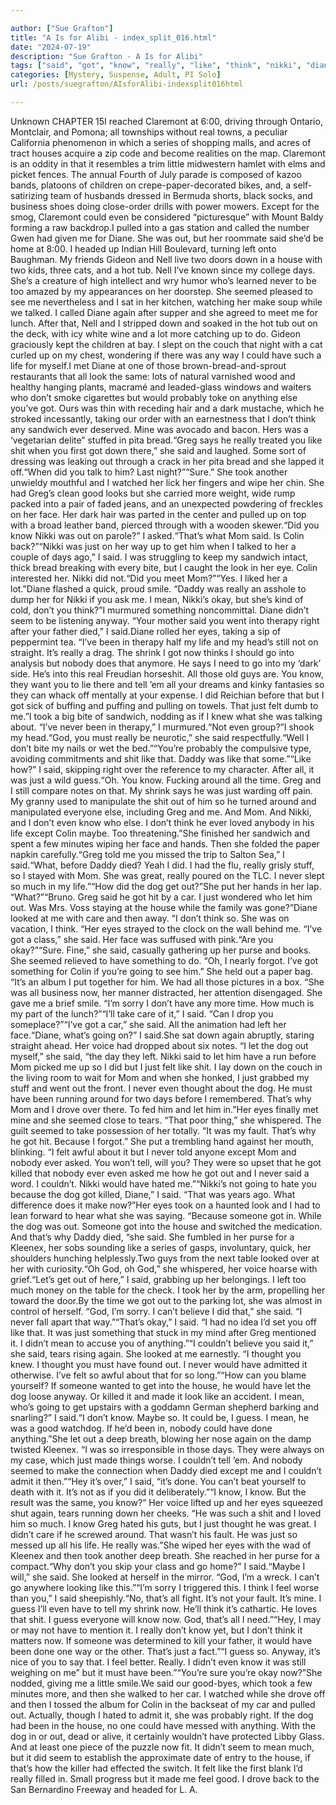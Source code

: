 ```yaml
---

author: ["Sue Grafton"]
title: "A Is for Alibi - index_split_016.html"
date: "2024-07-19"
description: "Sue Grafton - A Is for Alibi"
tags: ["said", "got", "know", "really", "like", "think", "nikki", "diane", "never", "greg", "mom", "dog", "house", "even", "eye", "let", "shit", "took", "god", "could", "day", "seemed", "look", "would", "colin"]
categories: [Mystery, Suspense, Adult, PI Solo]
url: /posts/suegrafton/AIsforAlibi-indexsplit016html

---
```



Unknown
CHAPTER 15I reached Claremont at 6:00, driving through Ontario, Montclair, and Pomona; all townships without real towns, a peculiar California phenomenon in which a series of shopping malls, and acres of tract houses acquire a zip code and become realities on the map. Claremont is an oddity in that it resembles a trim little midwestern hamlet with elms and picket fences. The annual Fourth of July parade is composed of kazoo bands, platoons of children on crepe-paper-decorated bikes, and, a self-satirizing team of husbands dressed in Bermuda shorts, black socks, and business shoes doing close-order drills with power mowers. Except for the smog, Claremont could even be considered “picturesque” with Mount Baldy forming a raw backdrop.I pulled into a gas station and called the number Gwen had given me for Diane. She was out, but her roommate said she’d be home at 8:00. I headed up Indian Hill Boulevard, turning left onto Baughman. My friends Gideon and Nell live two doors down in a house with two kids, three cats, and a hot tub. Nell I’ve known since my college days. She’s a creature of high intellect and wry humor who’s learned never to be too amazed by my appearances on her doorstep. She seemed pleased to see me nevertheless and I sat in her kitchen, watching her make soup while we talked. I called Diane again after supper and she agreed to meet me for lunch. After that, Nell and I stripped down and soaked in the hot tub out on the deck, with icy white wine and a lot more catching up to do. Gideon graciously kept the children at bay. I slept on the couch that night with a cat curled up on my chest, wondering if there was any way I could have such a life for myself.I met Diane at one of those brown-bread-and-sprout restaurants that all look the same: lots of natural varnished wood and healthy hanging plants, macramé and leaded-glass windows and waiters who don’t smoke cigarettes but would probably toke on anything else you’ve got. Ours was thin with receding hair and a dark mustache, which he stroked incessantly, taking our order with an earnestness that I don’t think any sandwich ever deserved. Mine was avocado and bacon. Hers was a ‘vegetarian delite” stuffed in pita bread.“Greg says he really treated you like shit when you first got down there,” she said and laughed. Some sort of dressing was leaking out through a crack in her pita bread and she lapped it off.“When did you talk to him? Last night?”“Sure.” She took another unwieldy mouthful and I watched her lick her fingers and wipe her chin. She had Greg’s clean good looks but she carried more weight, wide rump packed into a pair of faded jeans, and an unexpected powdering of freckles on her face. Her dark hair was parted in the center and pulled up on top with a broad leather band, pierced through with a wooden skewer.“Did you know Nikki was out on parole?” I asked.“That’s what Mom said. Is Colin back?”“Nikki was just on her way up to get him when I talked to her a couple of days ago,” I said. I was struggling to keep my sandwich intact, thick bread breaking with every bite, but I caught the look in her eye. Colin interested her. Nikki did not.“Did you meet Mom?”“Yes. I liked her a lot.”Diane flashed a quick, proud smile. “Daddy was really an asshole to dump her for Nikki if you ask me. I mean, Nikki’s okay, but she’s kind of cold, don’t you think?”I murmured something noncommittal. Diane didn’t seem to be listening anyway. “Your mother said you went into therapy right after your father died,” I said.Diane rolled her eyes, taking a sip of peppermint tea. “I’ve been in therapy half my life and my head’s still not on straight. It’s really a drag. The shrink I got now thinks I should go into analysis but nobody does that anymore. He says I need to go into my ‘dark’ side. He’s into this real Freudian horseshit. All those old guys are. You know, they want you to lie there and tell ’em all your dreams and kinky fantasies so they can whack off mentally at your expense. I did Reichian before that but I got sick of buffing and puffing and pulling on towels. That just felt dumb to me.”I took a big bite of sandwich, nodding as if I knew what she was talking about. “I’ve never been in therapy,” I murmured.“Not even group?”I shook my head.“God, you must really be neurotic,” she said respectfully.“Well I don’t bite my nails or wet the bed.”“You’re probably the compulsive type, avoiding commitments and shit like that. Daddy was like that some.”“Like how?” I said, skipping right over the reference to my character. After all, it was just a wild guess.“Oh. You know. Fucking around all the time. Greg and I still compare notes on that. My shrink says he was just warding off pain. My granny used to manipulate the shit out of him so he turned around and manipulated everyone else, including Greg and me. And Mom. And Nikki, and I don’t even know who else. I don’t think he ever loved anybody in his life except Colin maybe. Too threatening.”She finished her sandwich and spent a few minutes wiping her face and hands. Then she folded the paper napkin carefully.“Greg told me you missed the trip to Salton Sea,” I said.“What, before Daddy died? Yeah I did. I had the flu, really grisly stuff, so I stayed with Mom. She was great, really poured on the TLC. I never slept so much in my life.”“How did the dog get out?”She put her hands in her lap. “What?”“Bruno. Greg said he got hit by a car. I just wondered who let him out. Was Mrs. Voss staying at the house while the family was gone?”Diane looked at me with care and then away. “I don’t think so. She was on vacation, I think. “Her eyes strayed to the clock on the wall behind me. “I’ve got a class,” she said. Her face was suffused with pink.“Are you okay?”“Sure. Fine,” she said, casually gathering up her purse and books. She seemed relieved to have something to do. “Oh, I nearly forgot. I’ve got something for Colin if you’re going to see him.” She held out a paper bag. “It’s an album I put together for him. We had all those pictures in a box. “She was all business now, her manner distracted, her attention disengaged. She gave me a brief smile. “I’m sorry I don’t have any more time. How much is my part of the lunch?”“I’ll take care of it,” I said. “Can I drop you someplace?”“I’ve got a car,” she said. All the animation had left her face.“Diane, what’s going on?” I said.She sat down again abruptly, staring straight ahead. Her voice had dropped about six notes. “I let the dog out myself,” she said, “the day they left. Nikki said to let him have a run before Mom picked me up so I did but I just felt like shit. I lay down on the couch in the living room to wait for Mom and when she honked, I just grabbed my stuff and went out the front. I never even thought about the dog. He must have been running around for two days before I remembered. That’s why Mom and I drove over there. To fed him and let him in.”Her eyes finally met mine and she seemed close to tears. “That poor thing,” she whispered. The guilt seemed to take possession of her totally. “It was my fault. That’s why he got hit. Because I forgot.” She put a trembling hand against her mouth, blinking. “I felt awful about it but I never told anyone except Mom and nobody ever asked. You won’t tell, will you? They were so upset that he got killed that nobody ever even asked me how he got out and I never said a word. I couldn’t. Nikki would have hated me.”“Nikki’s not going to hate you because the dog got killed, Diane,” I said. “That was years ago. What difference does it make now?”Her eyes took on a haunted look and I had to lean forward to hear what she was saying. “Because someone got in. While the dog was out. Someone got into the house and switched the medication. And that’s why Daddy died, “she said. She fumbled in her purse for a Kleenex, her sobs sounding like a series of gasps, involuntary, quick, her shoulders hunching helplessly.Two guys from the next table looked over at her with curiosity.“Oh God, oh God,” she whispered, her voice hoarse with grief.“Let’s get out of here,” I said, grabbing up her belongings. I left too much money on the table for the check. I took her by the arm, propelling her toward the door.By the time we got out to the parking lot, she was almost in control of herself. “God, I’m sorry. I can’t believe I did that,” she said. “I never fall apart that way.”“That’s okay,” I said. “I had no idea I’d set you off like that. It was just something that stuck in my mind after Greg mentioned it. I didn’t mean to accuse you of anything.”“I couldn’t believe you said it,” she said, tears rising again. She looked at me earnestly. “I thought you knew. I thought you must have found out. I never would have admitted it otherwise. I’ve felt so awful about that for so long.”“How can you blame yourself? If someone wanted to get into the house, he would have let the dog loose anyway. Or killed it and made it look like an accident. I mean, who’s going to get upstairs with a goddamn German shepherd barking and snarling?” I said.“I don’t know. Maybe so. It could be, I guess. I mean, he was a good watchdog. If he’d been in, nobody could have done anything.”She let out a deep breath, blowing her nose again on the damp twisted Kleenex. “I was so irresponsible in those days. They were always on my case, which just made things worse. I couldn’t tell ’em. And nobody seemed to make the connection when Daddy died except me and I couldn’t admit it then.”“Hey it’s over,” I said, “it’s done. You can’t beat yourself to death with it. It’s not as if you did it deliberately.”“I know, I know. But the result was the same, you know?” Her voice lifted up and her eyes squeezed shut again, tears running down her cheeks. “He was such a shit and I loved him so much. I know Greg hated his guts, but I just thought he was great. I didn’t care if he screwed around. That wasn’t his fault. He was just so messed up all his life. He really was.”She wiped her eyes with the wad of Kleenex and then took another deep breath. She reached in her purse for a compact.“Why don’t you skip your class and go home?” I said.“Maybe I will,” she said. She looked at herself in the mirror. “God, I’m a wreck. I can’t go anywhere looking like this.”“I’m sorry I triggered this. I think I feel worse than you,” I said sheepishly.“No, that’s all fight. It’s not your fault. It’s mine. I guess I’ll even have to tell my shrink now. He’ll think it’s cathartic. He loves that shit. I guess everyone will know now. God, that’s all I need.”“Hey, I may or may not have to mention it. I really don’t know yet, but I don’t think it matters now. If someone was determined to kill your father, it would have been done one way or the other. That’s just a fact.”“I guess so. Anyway, it’s nice of you to say that. I feel better. Really. I didn’t even know it was still weighing on me” but it must have been.”“You’re sure you’re okay now?”She nodded, giving me a little smile.We said our good-byes, which took a few minutes more, and then she walked to her car. I watched while she drove off and then I tossed the album for Colin in the backseat of my car and pulled out. Actually, though I hated to admit it, she was probably right. If the dog had been in the house, no one could have messed with anything. With the dog in or out, dead or alive, it certainly wouldn’t have protected Libby Glass. And at least one piece of the puzzle now fit. It didn’t seem to mean much, but it did seem to establish the approximate date of entry to the house, if that’s how the killer had effected the switch. It felt like the first blank I’d really filled in. Small progress but it made me feel good. I drove back to the San Bernardino Freeway and headed for L. A.
